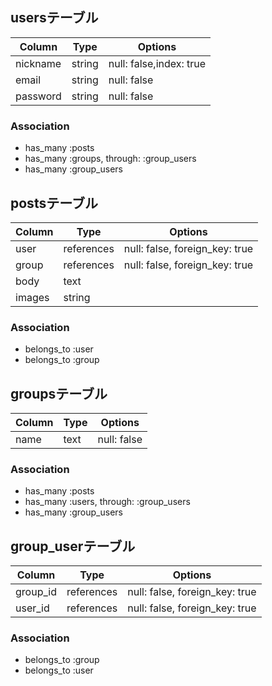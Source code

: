 ## usersテーブル
|Column|Type|Options|
|------|----|-------|
|nickname|string|null: false,index: true|
|email|string|null: false|
|password|string|null: false|
### Association
- has_many :posts
- has_many :groups, through: :group_users
- has_many :group_users

## postsテーブル
|Column|Type|Options|
|------|----|-------|
|user|references|null: false, foreign_key: true|
|group|references|null: false, foreign_key: true|
|body|text||
|images|string||
### Association
- belongs_to :user
- belongs_to :group

## groupsテーブル
|Column|Type|Options|
|------|----|-------|
|name|text|null: false|
### Association
- has_many :posts
- has_many :users, through: :group_users
- has_many :group_users

## group_userテーブル
|Column|Type|Options|
|------|----|-------|
|group_id|references|null: false, foreign_key: true|
|user_id|references|null: false, foreign_key: true|
### Association
- belongs_to :group
- belongs_to :user